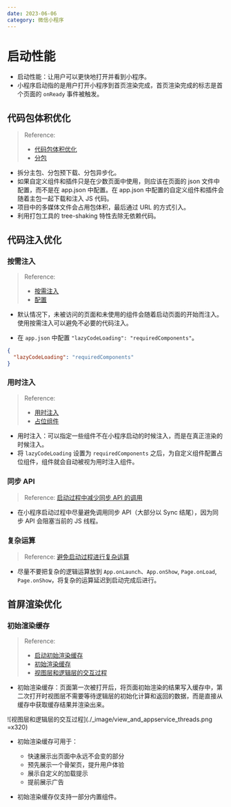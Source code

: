 ```yaml
---
date: 2023-06-06
category: 微信小程序
---
```


# 启动性能

- 启动性能：让用户可以更快地打开并看到小程序。
- 小程序启动指的是用户打开小程序到首页渲染完成，首页渲染完成的标志是首个页面的 `onReady` 事件被触发。

## 代码包体积优化

> Reference: 
> - [代码包体积优化](https://developers.weixin.qq.com/miniprogram/dev/framework/performance/tips/start_optimizeA.html)
> - [分包](/blog/front_end/mini_program/subpackage/)

- 拆分主包、分包预下载、分包异步化。
- 如果自定义组件和插件只是在少数页面中使用，则应该在页面的 json 文件中配置，而不是在 app.json 中配置。在 app.json 中配置的自定义组件和插件会随着主包一起下载和注入 JS 代码。
- 项目中的多媒体文件会占用包体积，最后通过 URL 的方式引入。
- 利用打包工具的 tree-shaking 特性去除无依赖代码。

## 代码注入优化

### 按需注入

> Reference: 
> - [按需注入](https://developers.weixin.qq.com/miniprogram/dev/framework/performance/tips/start_optimizeB.html#_1-%E4%BD%BF%E7%94%A8%E6%8C%89%E9%9C%80%E6%B3%A8%E5%85%A5)
> - [配置](https://developers.weixin.qq.com/miniprogram/dev/reference/configuration/app.html#lazyCodeLoading)

- 默认情况下，未被访问的页面和未使用的组件会随着启动页面的开始而注入。使用按需注入可以避免不必要的代码注入。

- 在 `app.json` 中配置 `"lazyCodeLoading": "requiredComponents"`。

```json
{
  "lazyCodeLoading": "requiredComponents"
}
```

### 用时注入

> Reference:
> - [用时注入](https://developers.weixin.qq.com/miniprogram/dev/framework/ability/lazyload.html#%E7%94%A8%E6%97%B6%E6%B3%A8%E5%85%A5)
> - [占位组件](https://developers.weixin.qq.com/miniprogram/dev/framework/custom-component/placeholder.html)

- 用时注入：可以指定一些组件不在小程序启动的时候注入，而是在真正渲染的时候注入。
- 将 `lazyCodeLoading` 设置为 `requiredComponents` 之后，为自定义组件配置占位组件，组件就会自动被视为用时注入组件。

### 同步 API

> Reference: [启动过程中减少同步 API 的调用](https://developers.weixin.qq.com/miniprogram/dev/framework/performance/tips/start_optimizeB.html#_3-%E5%90%AF%E5%8A%A8%E8%BF%87%E7%A8%8B%E4%B8%AD%E5%87%8F%E5%B0%91%E5%90%8C%E6%AD%A5-API-%E7%9A%84%E8%B0%83%E7%94%A8)

- 在小程序启动过程中尽量避免调用同步 API（大部分以 Sync 结尾），因为同步 API 会阻塞当前的 JS 线程。

### 复杂运算

> Reference: [避免启动过程进行复杂运算](https://developers.weixin.qq.com/miniprogram/dev/framework/performance/tips/start_optimizeB.html#_4-%E9%81%BF%E5%85%8D%E5%90%AF%E5%8A%A8%E8%BF%87%E7%A8%8B%E8%BF%9B%E8%A1%8C%E5%A4%8D%E6%9D%82%E8%BF%90%E7%AE%97)

- 尽量不要把复杂的逻辑运算放到 `App.onLaunch`、`App.onShow`, `Page.onLoad`, `Page.onShow`，将复杂的运算延迟到启动完成后进行。

## 首屏渲染优化

### 初始渲染缓存

> Reference:
> - [启动初始渲染缓存](https://developers.weixin.qq.com/miniprogram/dev/framework/performance/tips/start_optimizeC.html#_2-%E5%90%AF%E7%94%A8%E3%80%8C%E5%88%9D%E5%A7%8B%E6%B8%B2%E6%9F%93%E7%BC%93%E5%AD%98%E3%80%8D)
> - [初始渲染缓存](https://developers.weixin.qq.com/miniprogram/dev/framework/view/initial-rendering-cache.html)
> - [视图层和逻辑层的交互过程](https://developers.weixin.qq.com/miniprogram/dev/framework/app-service/page-life-cycle.html)

- 初始渲染缓存：页面第一次被打开后，将页面初始渲染的结果写入缓存中，第二次打开时视图层不需要等待逻辑层的初始化计算和返回的数据，而是直接从缓存中获取缓存结果并渲染出来。

![视图层和逻辑层的交互过程](./_image/view_and_appservice_threads.png =x320)

- 初始渲染缓存可用于：
  - 快速展示出页面中永远不会变的部分
  - 预先展示一个骨架页，提升用户体验
  - 展示自定义的加载提示
  - 提前展示广告

- 初始渲染缓存仅支持一部分内置组件。
